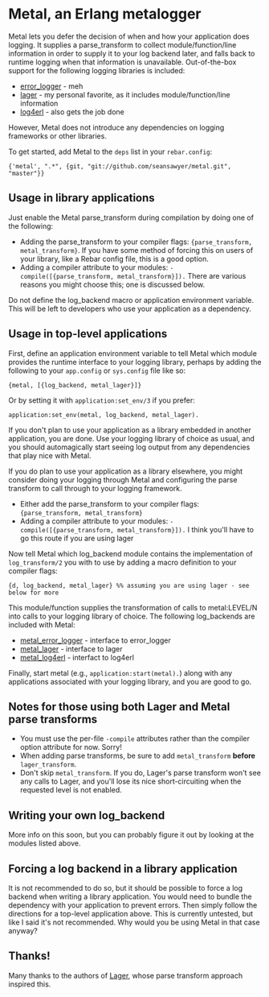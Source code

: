 # Metal, an Erlang metalogger #

Metal lets you defer the decision of when and how your application does logging. It supplies a parse_transform to collect module/function/line information in order to supply it to your log backend later, and falls back to runtime logging when that information is unavailable. Out-of-the-box support for the following logging libraries is included:

* [error_logger](http://www.erlang.org/doc/man/error_logger.html) - meh
* [lager](https://github.com/basho/lager) - my personal favorite, as it includes module/function/line information
* [log4erl](https://github.com/ahmednawras/log4erl) - also gets the job done

However, Metal does not introduce any dependencies on logging frameworks or other libraries.

To get started, add Metal to the `deps` list in your `rebar.config`:

    {'metal', ".*", {git, "git://github.com/seansawyer/metal.git", "master"}}

## Usage in library applications ##

Just enable the Metal parse_transform during compilation by doing one of the following:

* Adding the parse_transform to your compiler flags: `{parse_transform, metal_transform}`. If you have some method of forcing this on users of your library, like a Rebar config file, this is a good option. 
* Adding a compiler attribute to your modules: `-compile([{parse_transform, metal_transform}]).` There are various reasons you might choose this; one is discussed below.

Do not define the log_backend macro or application environment variable. This will be left to developers who use your application as a dependency.

## Usage in top-level applications ##

First, define an application environment variable to tell Metal which module provides the runtime interface to your logging library, perhaps by adding the following to your `app.config` or `sys.config` file like so:

    {metal, [{log_backend, metal_lager}]}

Or by setting it with `application:set_env/3` if you prefer:

    application:set_env(metal, log_backend, metal_lager).

If you don't plan to use your application as a library embedded in another application, you are done. Use your logging library of choice as usual, and you should automagically start seeing log output from any dependencies that play nice with Metal.

If you do plan to use your application as a library elsewhere, you might consider doing your logging through Metal and configuring the parse transform to call through to your logging framework.

* Either add the parse_transform to your compiler flags: `{parse_transform, metal_transform}`
* Adding a compiler attribute to your modules: `-compile([{parse_transform, metal_transform}]).` I think you'll have to go this route if you are using lager

Now tell Metal which log_backend module contains the implementation of `log_transform/2` you with to use by adding a macro definition to your compiler flags:

    {d, log_backend, metal_lager} %% assuming you are using lager - see below for more

This module/function supplies the transformation of calls to metal:LEVEL/N into calls to your logging library of choice. The following log_backends are included with Metal:

* [metal_error_logger](https://github.com/seansawyer/metal/blob/master/src/metal_error_logger.erl) - interface to error_logger
* [metal_lager](https://github.com/seansawyer/metal/blob/master/src/metal_lager.erl) - interface to lager
* [metal_log4erl](https://github.com/seansawyer/metal/blob/master/src/metal_log4erl.erl) - interfact to log4erl

Finally, start metal (e.g., `application:start(metal).`) along with any applications associated with your logging library, and you are good to go.

## Notes for those using both Lager and Metal parse transforms ##

* You must use the per-file `-compile` attributes rather than the compiler option attribute for now. Sorry!
* When adding parse transforms, be sure to add `metal_transform` __before__ `lager_transform`.
* Don't skip `metal_transform`. If you do, Lager's parse transform won't see any calls to Lager, and you'll lose its nice short-circuiting when the requested level is not enabled.

## Writing your own log_backend ##

More info on this soon, but you can probably figure it out by looking at the modules listed above.

## Forcing a log backend in a library application ##

It is not recommended to do so, but it should be possible to force a log backend when writing a library application. You would need to bundle the dependency with your application to prevent errors. Then simply follow the directions for a top-level application above. This is currently untested, but like I said it's not recommended. Why would you be using Metal in that case anyway?

## Thanks! ##

Many thanks to the authors of [Lager](https://github.com/basho/lager), whose parse transform approach inspired this.
